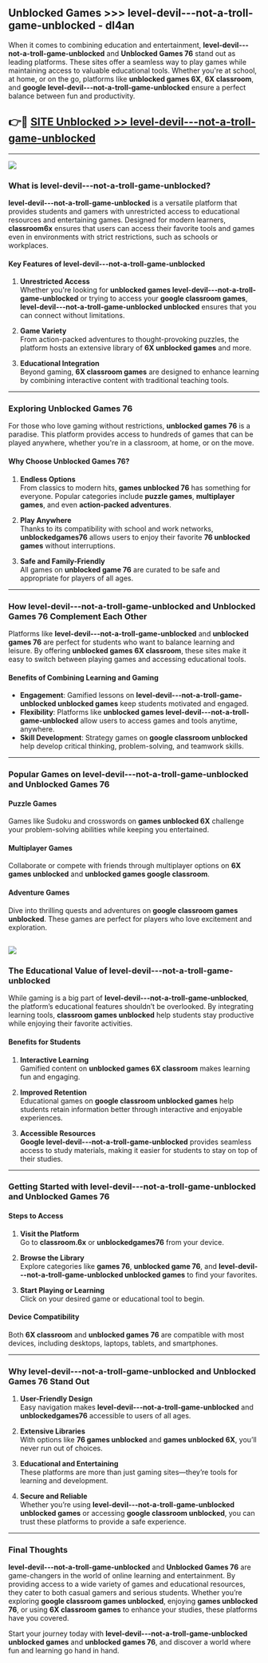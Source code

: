 ## Unblocked Games >>> level-devil---not-a-troll-game-unblocked - dl4an 

When it comes to combining education and entertainment, **level-devil---not-a-troll-game-unblocked** and **Unblocked Games 76** stand out as leading platforms. These sites offer a seamless way to play games while maintaining access to valuable educational tools. Whether you're at school, at home, or on the go, platforms like **unblocked games 6X**, **6X classroom**, and **google level-devil---not-a-troll-game-unblocked** ensure a perfect balance between fun and productivity.
## 👉🔴 [SITE Unblocked >> level-devil---not-a-troll-game-unblocked](http://premium.freeplayer.one?title=level-devil---not-a-troll-game-unblocked&ref=22JU)
---
<a href="http://premium.freeplayer.one?title=level-devil---not-a-troll-game-unblocked&ref=22JU/"><img src="https://github.com/user-attachments/assets/438f12ca-57a4-47a3-8ead-c64da593a1e5"/></a>
### What is level-devil---not-a-troll-game-unblocked?  

**level-devil---not-a-troll-game-unblocked** is a versatile platform that provides students and gamers with unrestricted access to educational resources and entertaining games. Designed for modern learners, **classroom6x** ensures that users can access their favorite tools and games even in environments with strict restrictions, such as schools or workplaces.  

#### Key Features of level-devil---not-a-troll-game-unblocked  

1. **Unrestricted Access**  
   Whether you're looking for **unblocked games level-devil---not-a-troll-game-unblocked** or trying to access your **google classroom games**, **level-devil---not-a-troll-game-unblocked unblocked** ensures that you can connect without limitations.  

2. **Game Variety**  
   From action-packed adventures to thought-provoking puzzles, the platform hosts an extensive library of **6X unblocked games** and more.  

3. **Educational Integration**  
   Beyond gaming, **6X classroom games** are designed to enhance learning by combining interactive content with traditional teaching tools.  



---

### Exploring Unblocked Games 76  

For those who love gaming without restrictions, **unblocked games 76** is a paradise. This platform provides access to hundreds of games that can be played anywhere, whether you're in a classroom, at home, or on the move.  

#### Why Choose Unblocked Games 76?  

1. **Endless Options**  
   From classics to modern hits, **games unblocked 76** has something for everyone. Popular categories include **puzzle games**, **multiplayer games**, and even **action-packed adventures**.  

2. **Play Anywhere**  
   Thanks to its compatibility with school and work networks, **unblockedgames76** allows users to enjoy their favorite **76 unblocked games** without interruptions.  

3. **Safe and Family-Friendly**  
   All games on **unblocked game 76** are curated to be safe and appropriate for players of all ages.  

---

### How level-devil---not-a-troll-game-unblocked and Unblocked Games 76 Complement Each Other  

Platforms like **level-devil---not-a-troll-game-unblocked** and **unblocked games 76** are perfect for students who want to balance learning and leisure. By offering **unblocked games 6X classroom**, these sites make it easy to switch between playing games and accessing educational tools.  

#### Benefits of Combining Learning and Gaming  

- **Engagement**: Gamified lessons on **level-devil---not-a-troll-game-unblocked unblocked games** keep students motivated and engaged.  
- **Flexibility**: Platforms like **unblocked games level-devil---not-a-troll-game-unblocked** allow users to access games and tools anytime, anywhere.  
- **Skill Development**: Strategy games on **google classroom unblocked** help develop critical thinking, problem-solving, and teamwork skills.  

---

### Popular Games on level-devil---not-a-troll-game-unblocked and Unblocked Games 76  

#### Puzzle Games  

Games like Sudoku and crosswords on **games unblocked 6X** challenge your problem-solving abilities while keeping you entertained.  

#### Multiplayer Games  

Collaborate or compete with friends through multiplayer options on **6X games unblocked** and **unblocked games google classroom**.  

#### Adventure Games  

Dive into thrilling quests and adventures on **google classroom games unblocked**. These games are perfect for players who love excitement and exploration.  

<a href="http://download.freeplayer.one?title=level-devil---not-a-troll-game-unblocked&ref=23D/"><img src="https://github.com/user-attachments/assets/fe0c3e91-c8e1-489c-acf0-e2f614c12fb8"/></a>
---

### The Educational Value of level-devil---not-a-troll-game-unblocked  

While gaming is a big part of **level-devil---not-a-troll-game-unblocked**, the platform’s educational features shouldn’t be overlooked. By integrating learning tools, **classroom games unblocked** help students stay productive while enjoying their favorite activities.  

#### Benefits for Students  

1. **Interactive Learning**  
   Gamified content on **unblocked games 6X classroom** makes learning fun and engaging.  

2. **Improved Retention**  
   Educational games on **google classroom unblocked games** help students retain information better through interactive and enjoyable experiences.  

3. **Accessible Resources**  
   **Google level-devil---not-a-troll-game-unblocked** provides seamless access to study materials, making it easier for students to stay on top of their studies.  

---

### Getting Started with level-devil---not-a-troll-game-unblocked and Unblocked Games 76  

#### Steps to Access  

1. **Visit the Platform**  
   Go to **classroom.6x** or **unblockedgames76** from your device.  

2. **Browse the Library**  
   Explore categories like **games 76**, **unblocked game 76**, and **level-devil---not-a-troll-game-unblocked unblocked games** to find your favorites.  

3. **Start Playing or Learning**  
   Click on your desired game or educational tool to begin.  

#### Device Compatibility  

Both **6X classroom** and **unblocked games 76** are compatible with most devices, including desktops, laptops, tablets, and smartphones.  

---

### Why level-devil---not-a-troll-game-unblocked and Unblocked Games 76 Stand Out  

1. **User-Friendly Design**  
   Easy navigation makes **level-devil---not-a-troll-game-unblocked** and **unblockedgames76** accessible to users of all ages.  

2. **Extensive Libraries**  
   With options like **76 games unblocked** and **games unblocked 6X**, you’ll never run out of choices.  

3. **Educational and Entertaining**  
   These platforms are more than just gaming sites—they’re tools for learning and development.  

4. **Secure and Reliable**  
   Whether you’re using **level-devil---not-a-troll-game-unblocked unblocked games** or accessing **google classroom unblocked**, you can trust these platforms to provide a safe experience.  

---

### Final Thoughts  

**level-devil---not-a-troll-game-unblocked** and **Unblocked Games 76** are game-changers in the world of online learning and entertainment. By providing access to a wide variety of games and educational resources, they cater to both casual gamers and serious students. Whether you’re exploring **google classroom games unblocked**, enjoying **games unblocked 76**, or using **6X classroom games** to enhance your studies, these platforms have you covered.  

Start your journey today with **level-devil---not-a-troll-game-unblocked unblocked games** and **unblocked games 76**, and discover a world where fun and learning go hand in hand.  